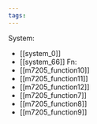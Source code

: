 ```yaml
---
tags:
---
```

System:
- [[system_0]]
- [[system_66]]
Fn:
- [[m7205_function10]]
- [[m7205_function11]]
- [[m7205_function12]]
- [[m7205_function7]]
- [[m7205_function8]]
- [[m7205_function9]]
